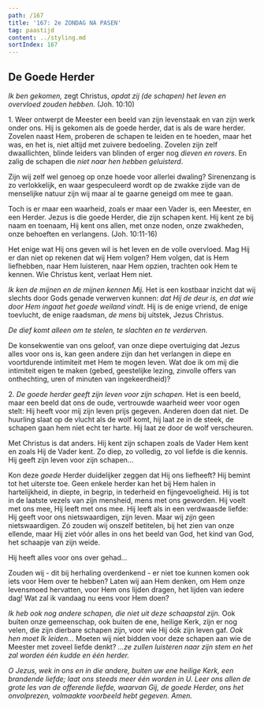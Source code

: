 ```yaml
---
path: /167
title: '167: 2e ZONDAG NA PASEN'
tag: paastijd
content: ../styling.md
sortIndex: 167
---
```


## De Goede Herder

_Ik ben gekomen,_ zegt Christus, _opdat zij (de schapen) het leven en overvloed zouden hebben._ (Joh. 10:10)

1\. Weer ontwerpt de Meester een beeld van zijn levenstaak en van zijn werk onder ons. Hij is gekomen als de goede herder, dat is als de ware herder. Zovelen naast Hem, proberen de schapen te leiden en te hoeden, maar het was, en het is, niet altijd met zuivere bedoeling. Zovelen zijn zelf dwaallichten, blinde leiders van blinden of erger nog _dieven en rovers_. En zalig de schapen die _niet naar hen hebben geluisterd_.

Zijn wij zelf wel genoeg op onze hoede voor allerlei dwaling? Sirenenzang is zo verlokkelijk, en waar gespeculeerd wordt op de zwakke zijde van de menselijke natuur zijn wij maar al te gaarne geneigd om mee te gaan.

Toch is er maar een waarheid, zoals er maar een Vader is, een Meester, en een Herder. Jezus is die goede Herder, die zijn schapen kent. Hij kent ze bij naam en toenaam, Hij kent ons allen, met onze noden, onze zwakheden, onze behoeften en verlangens. (Joh. 10:11-16)

Het enige wat Hij ons geven wil is het leven en de volle overvloed. Mag Hij er dan niet op rekenen dat wij Hem volgen? Hem volgen, dat is Hem liefhebben, naar Hem luisteren, naar Hem opzien, trachten ook Hem te kennen. Wie Christus kent, verlaat Hem niet.

_Ik ken de mijnen en de mijnen kennen Mij._ Het is een kostbaar inzicht dat wij slechts door Gods genade verwerven kunnen: _dat Hij de deur is, en dat wie door Hem ingaat het goede weiland vindt_. Hij is de enige vriend, de enige toevlucht, de enige raadsman, _de mens_ bij uitstek, Jezus Christus.

_De dief komt alleen om te stelen, te slachten en te verderven._

De konsekwentie van ons geloof, van onze diepe overtuiging dat Jezus alles voor ons is, kan geen andere zijn dan het verlangen in diepe en voortdurende intimiteit met Hem te mogen leven. Wat doe ik om mij die intimiteit eigen te maken (gebed, geestelijke lezing, zinvolle offers van onthechting, uren of minuten van ingekeerdheid)?

2\. _De goede herder geeft zijn leven voor zijn schapen._ Het is een beeld, maar een beeld dat ons de oude, vertrouwde waarheid weer voor ogen stelt: Hij heeft voor mij zijn leven prijs gegeven. Anderen doen dat niet. De huurling slaat op de vlucht als de wolf komt, hij laat ze in de steek, de schapen gaan hem niet echt ter harte. Hij laat ze door de wolf verscheuren.

Met Christus is dat anders. Hij kent zijn schapen zoals de Vader Hem kent en zoals Hij de Vader kent. Zo diep, zo volledig, zo vol liefde is die kennis. Hij geeft zijn leven voor zijn schapen...

Kon deze _goede_ Herder duidelijker zeggen dat Hij ons liefheeft? Hij bemint tot het uiterste toe. Geen enkele herder kan het bij Hem halen in hartelijkheid, in diepte, in begrip, in tederheid en fijngevoeligheid. Hij is tot in de laatste vezels van zijn mensheid, mens met ons geworden. Hij voelt met ons mee, Hij leeft met ons mee. Hij leeft als in een verdwaasde liefde: Hij geeft voor ons nietswaardigen, zijn leven. Maar wij _zijn_ geen nietswaardigen. Zó zouden wij onszelf betitelen, bij het zien van onze ellende, maar Hij ziet vóór alles in ons het beeld van God, het kind van God, het schaapje van zijn weide.

Hij heeft alles voor ons over gehad...

Zouden wij - dit bij herhaling overdenkend - er niet toe kunnen komen ook iets voor Hem over te hebben? Laten wij aan Hem denken, om Hem onze levensmoed hervatten, voor Hem ons lijden dragen, het lijden van iedere dag! Wat zal ik vandaag nu eens voor Hem doen?

_Ik heb ook nog andere schapen, die niet uit deze schaapstal zijn._ Ook buiten onze gemeenschap, ook buiten de ene, heilige Kerk, zijn er nog velen, die zijn dierbare schapen zijn, voor wie Hij óók zijn leven gaf. _Ook hen moet Ik leiden..._ Moeten wij niet bidden voor deze schapen aan wie de Meester met zoveel liefde denkt? _...ze zullen luisteren naar zijn stem en het zal worden één kudde en één herder._

_O Jezus, wek in ons en in die andere, buiten uw ene heilige Kerk, een brandende liefde; laat ons steeds meer één worden in U. Leer ons allen de grote les van de offerende liefde, waarvan Gij, de goede Herder, ons het onvolprezen, volmaakte voorbeeld hebt gegeven. Amen._
